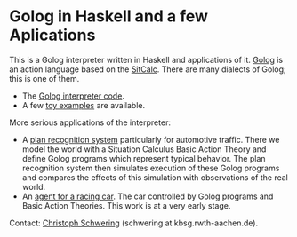 Golog in Haskell and a few Aplications
======================================

This is a Golog interpreter written in Haskell and applications of it.
[Golog](http://www.cs.toronto.edu/cogrobo/main/) is an action language based on
the [SitCalc](http://en.wikipedia.org/wiki/Situation_calculus).
There are many dialects of Golog; this is one of them.

* The [Golog interpreter code](golog/).
* A few [toy examples](golog-examples/) are available.

More serious applications of the interpreter:

* A [plan recognition system](plan-recog/) particularly for automotive traffic.
  There we model the world with a Situation Calculus Basic Action Theory and
  define Golog programs which represent typical behavior. The plan recognition
  system then simulates execution of these Golog programs and compares the
  effects of this simulation with observations of the real world.
* An [agent for a racing car](torcs-agent/).
  The car controlled by Golog programs and Basic Action Theories.
  This work is at a very early stage.


Contact: [Christoph Schwering](http://www.kbsg.rwth-aachen.de/~schwering/)
(schwering at kbsg.rwth-aachen.de).

